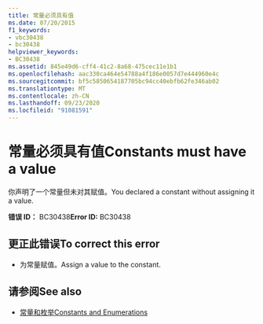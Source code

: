 ```yaml
---
title: 常量必须具有值
ms.date: 07/20/2015
f1_keywords:
- vbc30438
- bc30438
helpviewer_keywords:
- BC30438
ms.assetid: 845e49d6-cff4-41c2-8a68-475cec11e1b1
ms.openlocfilehash: aac330ca464e54788a4f186e0057d7e444960e4c
ms.sourcegitcommit: bf5c5850654187705bc94cc40ebfb62fe346ab02
ms.translationtype: MT
ms.contentlocale: zh-CN
ms.lasthandoff: 09/23/2020
ms.locfileid: "91081591"
---
```

# <a name="constants-must-have-a-value"></a><span data-ttu-id="353cb-102">常量必须具有值</span><span class="sxs-lookup"><span data-stu-id="353cb-102">Constants must have a value</span></span>

<span data-ttu-id="353cb-103">你声明了一个常量但未对其赋值。</span><span class="sxs-lookup"><span data-stu-id="353cb-103">You declared a constant without assigning it a value.</span></span>  
  
 <span data-ttu-id="353cb-104">**错误 ID：** BC30438</span><span class="sxs-lookup"><span data-stu-id="353cb-104">**Error ID:** BC30438</span></span>  
  
## <a name="to-correct-this-error"></a><span data-ttu-id="353cb-105">更正此错误</span><span class="sxs-lookup"><span data-stu-id="353cb-105">To correct this error</span></span>  
  
- <span data-ttu-id="353cb-106">为常量赋值。</span><span class="sxs-lookup"><span data-stu-id="353cb-106">Assign a value to the constant.</span></span>  
  
## <a name="see-also"></a><span data-ttu-id="353cb-107">请参阅</span><span class="sxs-lookup"><span data-stu-id="353cb-107">See also</span></span>

- [<span data-ttu-id="353cb-108">常量和枚举</span><span class="sxs-lookup"><span data-stu-id="353cb-108">Constants and Enumerations</span></span>](../language-reference/constants-and-enumerations.md)
